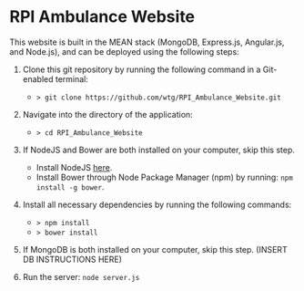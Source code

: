 # RPI Ambulance Website

This website is built in the MEAN stack (MongoDB, Express.js, Angular.js, and Node.js), and can be deployed using the following steps:

1. Clone this git repository by running the following command in a Git-enabled terminal:
    * `> git clone https://github.com/wtg/RPI_Ambulance_Website.git`

2. Navigate into the directory of the application:
    * `> cd RPI_Ambulance_Website`

3. If NodeJS and Bower are both installed on your computer, skip this step.
    * Install NodeJS [here](https://nodejs.org/en/download/).
    * Install Bower through Node Package Manager (npm) by running: `npm install -g bower`.

4. Install all necessary dependencies by running the following commands:
    * `> npm install`
    * `> bower install`

5. If MongoDB is both installed on your computer, skip this step. (INSERT DB INSTRUCTIONS HERE)

6. Run the server: `node server.js`